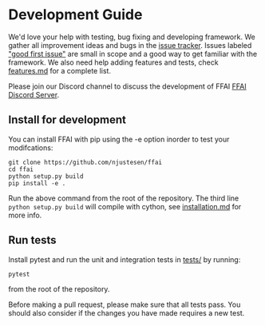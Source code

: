 # Development Guide
We'd love your help with testing, bug fixing and developing framework. We gather all improvement ideas and bugs in the [issue tracker](https://github.com/njustesen/ffai/issues). Issues labeled ["good first issue"](https://github.com/njustesen/ffai/issues?q=is%3Aissue+is%3Aopen+label%3A%22good+first+issue%22) are small in scope and a good way to get familiar with the framework. We also need help adding features and tests, check [features.md](features.md) for a complete list. 

Please join our Discord channel to discuss the development of FFAI [FFAI Discord Server](https://discord.gg/MTXMuae).

## Install for development
You can install FFAI with pip using the -e option inorder to test your modifcations:
```
git clone https://github.com/njustesen/ffai
cd ffai
python setup.py build
pip install -e .
```
Run the above command from the root of the repository. The third line `python setup.py build` will compile with cython, see [installation.md](docs/installation.md) for more info. 

## Run tests
Install pytest and run the unit and integration tests in [tests/](../tests) by running:
```
pytest
```
from the root of the repository.

Before making a pull request, please make sure that all tests pass. You should also consider if the changes you have made requires a new test.

